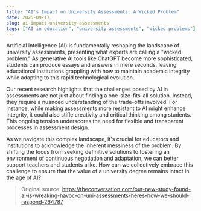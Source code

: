 ```yaml
---
title: "AI's Impact on University Assessments: A Wicked Problem"
date: 2025-09-17
slug: ai-impact-university-assessments
tags: ["AI in education", "university assessments", "wicked problems"]
---
```


Artificial intelligence (AI) is fundamentally reshaping the landscape of university assessments, presenting what experts are calling a "wicked problem." As generative AI tools like ChatGPT become more sophisticated, students can produce essays and answers in mere seconds, leaving educational institutions grappling with how to maintain academic integrity while adapting to this rapid technological evolution.

Our recent research highlights that the challenges posed by AI in assessments are not just about finding a one-size-fits-all solution. Instead, they require a nuanced understanding of the trade-offs involved. For instance, while making assessments more resistant to AI might enhance integrity, it could also stifle creativity and critical thinking among students. This ongoing tension underscores the need for flexible and transparent processes in assessment design.

As we navigate this complex landscape, it's crucial for educators and institutions to acknowledge the inherent messiness of the problem. By shifting the focus from seeking definitive solutions to fostering an environment of continuous negotiation and adaptation, we can better support teachers and students alike. How can we collectively embrace this challenge to ensure that the value of a university degree remains intact in the age of AI?
> Original source: https://theconversation.com/our-new-study-found-ai-is-wreaking-havoc-on-uni-assessments-heres-how-we-should-respond-264787
